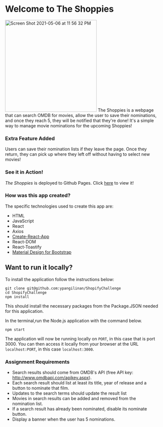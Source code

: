 # Welcome to The Shoppies 

<img width="300" alt="Screen Shot 2021-05-06 at 11 56 32 PM" src="https://user-images.githubusercontent.com/61812035/117410420-3e302680-aec7-11eb-883f-ef9f0af4fc30.png">
The Shoppies is a webpage that can search OMDB for movies, allow the user to save their nominations, and once they reach 5, they will be notified that they're done! It's a simple way to manage movie nominations for the upcoming Shoppies!<br>

### Extra Feature Added
Users can save their nomination lists if they leave the page. Once they return, they can pick up where they left off without having to select new movies!

### See it in Action!
*The Shoppies* is deployed to Github Pages. Click [here](https://ypangilinan.github.io/ShopifyChallenge) to view it!

### How was this app created?
The specific technologies used to create this app are:
- HTML
- JavaScript
- React
- Axios
- [Create-React-App](https://github.com/facebook/create-react-app)
- React-DOM
- React-Toastify
- [Material Design for Bootstrap](https://mdbootstrap.com/docs/react/)

## Want to run it locally?
To install the application follow the instructions below:

	git clone git@github.com:ypangilinan/ShopifyChallenge
	cd ShopifyChallenge
	npm install
This should install the necessary packages from the Package.JSON needed for this application. 

In the terminal,run the Node.js application with the command below.

	npm start
  
The application will now be running locally on `PORT`, in this case that is port 3000. You can then access it locally from your browser at the URL `localhost:PORT`, in this case `localhost:3000`. 

### Assignment Requirements
- Search results should come from OMDB's API (free API key: http://www.omdbapi.com/apikey.aspx).
- Each search result should list at least its title, year of release and a button to nominate that film.
- Updates to the search terms should update the result list
- Movies in search results can be added and removed from the nomination list.
- If a search result has already been nominated, disable its nominate button.
- Display a banner when the user has 5 nominations.


